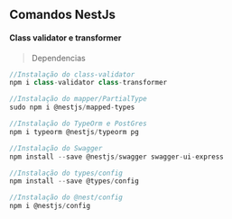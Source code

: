 

## Comandos NestJs


#### Class validator e transformer

> Dependencias

~~~javascript
//Instalação do class-validator
npm i class-validator class-transformer

//Instalação do mapper/PartialType
sudo npm i @nestjs/mapped-types

//Instalação do TypeOrm e PostGres
npm i typeorm @nestjs/typeorm pg

//Instalação do Swagger
npm install --save @nestjs/swagger swagger-ui-express

//Instalação do types/config
npm install --save @types/config

//Instalação do @nest/config
npm i @nestjs/config
~~~

